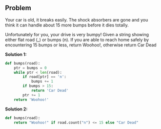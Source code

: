 ## Problem

Your car is old, it breaks easily. The shock absorbers are gone and you think it can handle about 15 more bumps before it dies totally.

Unfortunately for you, your drive is very bumpy! Given a string showing either flat road (\_) or bumps (n). If you are able to reach home safely by encountering 15 bumps or less, return Woohoo!, otherwise return Car Dead

**Solution 1:**

```python
def bumps(road):
    ptr = bumps = 0
    while ptr < len(road):
        if road[ptr] == 'n':
            bumps += 1
        if bumps > 15:
            return 'Car Dead'
        ptr += 1
    return 'Woohoo!'
```

**Solution 2:**

```python
def bumps(road):
    return "Woohoo!" if road.count("n") <= 15 else "Car Dead"
```
